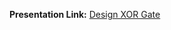 
**Presentation Link:**
[Design XOR Gate](https://docs.google.com/presentation/d/1UptqQeXREnNL5vh9eyQWpSxanvzm4l7li6r-yhNXQNY/edit?usp=sharing "Design XOR Gate")
